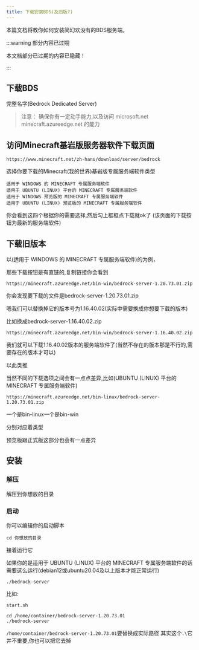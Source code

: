 ```yaml
---
title: 下载安装BDS(及旧版?)
---
```


本篇文档将教你如何安装简幻欢没有的BDS服务端。

:::warning 部分内容已过期

本文档部分已过期的内容已隐藏！

:::

## 下载BDS

完整名字(Bedrock Dedicated Server)
> 注意：
> 确保你有一定动手能力,以及访问
microsoft.net
minecraft.azureedge.net
的能力

## 访问Minecraft基岩版服务器软件下载页面

``` text
https://www.minecraft.net/zh-hans/download/server/bedrock
```

选择你要下载的Minecraft(我的世界)基岩版专属服务端软件类型
``` text
适用于 WINDOWS 的 MINECRAFT 专属服务端软件
适用于 UBUNTU (LINUX) 平台的 MINECRAFT 专属服务端软件
适用于 WINDOWS 预览版的 MINECRAFT 专属服务端软件
适用于 UBUNTU (LINUX) 预览版的 MINECRAFT 专属服务端软件
```
你会看到这四个根据你的需要选择,然后勾上框框点下载就ok了
(该页面的下载按钮为最新的服务端软件)

## 下载旧版本

以(适用于 WINDOWS 的 MINECRAFT 专属服务端软件)的为例，

那些下载按钮是有直链的,复制链接你会看到

``` text
https://minecraft.azureedge.net/bin-win/bedrock-server-1.20.73.01.zip
```

你会发现要下载的文件是bedrock-server-1.20.73.01.zip

嗯我们可以替换掉它的版本号为1.16.40.02(实际中需要换成你想要下载的版本)

比如换成bedrock-server-1.16.40.02.zip

``` text
https://minecraft.azureedge.net/bin-win/bedrock-server-1.16.40.02.zip
```

我们就可以下载1.16.40.02版本的服务端软件了(当然不存在的版本那是不行的,需要存在的版本才可以)

以此类推

当然不同的下载选项之间会有一点点差异,比如(UBUNTU (LINUX) 平台的 MINECRAFT 专属服务端软件)

``` text
https://minecraft.azureedge.net/bin-linux/bedrock-server-1.20.73.01.zip
```

一个是bin-linux一个是bin-win

分别对应着类型

预览版跟正式版这部分也会有一点差异

## 安装

### 解压

解压到你想放的目录

### 启动
你可以编辑你的启动脚本
``` text
cd 你想放的目录
```
接着运行它
<!-- ``` text
.\bedrock-server.exe
``` -->
如果你的是适用于 UBUNTU (LINUX) 平台的 MINECRAFT 专属服务端软件的话需要这么运行(debian12或ubuntu20.04及以上版本才能正常运行)
``` text
./bedrock-server
```

比如:

<!-- `start.bat`
``` text
cd C:\container\bedrock-server-1.20.73.01
.\bedrock-server.exe
``` -->
`start.sh`
``` text
cd /home/container/bedrock-server-1.20.73.01
./bedrock-server
```

`/home/container/bedrock-server-1.20.73.01`要替换成实际路径
其实这个`.\`它并不重要,你也可以把它去掉